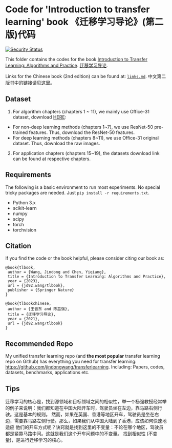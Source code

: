 # Code for 'Introduction to transfer learning' book 《迁移学习导论》(第二版)代码
[![Security Status](https://www.murphysec.com/platform3/v31/badge/1703616491227496448.svg)](https://www.murphysec.com/console/report/1703616491051335680/1703616491227496448)

This folder contains the codes for the book [Introduction to Transfer Learning: Algorithms and Practice](http://jd92.wang/tlbook). [迁移学习导论](http://jd92.wang/tlbook).

Links for the Chinese book (2nd edition) can be found at: [`links.md`](./links.md). 中文第二版书中的链接请见[这里](./links.md)。

## Dataset

1. For algorithm chapters (chapters 1 ~ 11), we mainly use Office-31 dataset, download [HERE](https://github.com/jindongwang/transferlearning/tree/master/data#office-31):
- For non-deep learning methods (chapters 1~7), we use ResNet-50 pre-trained features. Thus, download the ResNet-50 features.
- For deep learning methods (chapters 8~11), we use Office-31 original dataset. Thus, download the raw images.

2. For application chapters (chapters 15~19), the datasets download link can be found at respective chapters.

## Requirements

The following is a basic environment to run most experiments. No special tricky packages are needed. Just `pip install -r requirements.txt`.
- Python 3.x
- scikit-learn
- numpy
- scipy
- torch
- torchvision

## Citation

If you find the code or the book helpful, please consider citing our book as:

```
@book{tlbook,
 author = {Wang, Jindong and Chen, Yiqiang},
 title = {Introduction to Transfer Learning: Algorithms and Practice},
 year = {2023},
 url = {jd92.wang/tlbook},
 publisher = {Springer Nature}
}

@book{tlbookchinese,
 author = {王晋东 and 陈益强},
 title = {迁移学习导论},
 year = {2021},
 url = {jd92.wang/tlbook}
}
```

## Recommended Repo
My unified transfer learning repo (and **the most popular** transfer learning repo on Github) has everything you need for transfer learning: https://github.com/jindongwang/transferlearning. Including: Papers, codes, datasets, benchmarks, applications etc. 


## Tips

迁移学习的核心是，找到源领域和目标领域之间的相似性，举一个杨强教授经常举的例子来说明：我们都知道在中国大陆开车时，驾驶员坐在左边，靠马路右侧行驶。这是基本的规则。
然而，如果在英国、香港等地区开车，驾驶员是坐在右边，需要靠马路左侧行驶。那么，如果我们从中国大陆到了香港，应该如何快速地适应 他们的开车方式呢？诀窍就是找到这里的不变量：不论在哪个地区，驾驶员都是紧靠马路中间。这就是我们这个开车问题中的不变量。 找到相似性 (不变量)，是进行迁移学习的核心。
